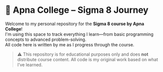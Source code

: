 # 📘 Apna College – Sigma 8 Journey

Welcome to my personal repository for the **Sigma 8 course by Apna College**!  
I'm using this space to track everything I learn—from basic programming concepts to advanced problem-solving.  
All code here is written by me as I progress through the course.


> ⚠️ This repository is for educational purposes only and does **not** distribute course content. All code is my original work based on what I’ve learned.
